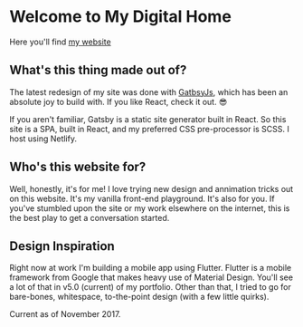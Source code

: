 # Welcome to My Digital Home

Here you'll find [my website](http://ericwindmill.com)

## What's this thing made out of?

The latest redesign of my site was done with [GatbsyJs](http://gatsbyjs.org), which has been an absolute joy to build with. If you like React, check it out. 😎

If you aren't familiar, Gatsby is a static site generator built in React. So this site is a SPA, built in React, and my preferred CSS pre-processor is SCSS. I host using Netlify.


## Who's this website for?

Well, honestly, it's for me! I love trying new design and annimation tricks out on this website. It's my vanilla front-end playground. It's also for you. If you've stumbled upon the site or my work elsewhere on the internet, this is the best play to get a conversation started.

## Design Inspiration

Right now at work I'm building a mobile app using Flutter. Flutter is a mobile framework from Google that makes heavy use of Material Design. You'll see a lot of that in v5.0 (current) of my portfolio. Other than that, I tried to go for bare-bones, whitespace, to-the-point design (with a few little quirks). 

Current as of November 2017.